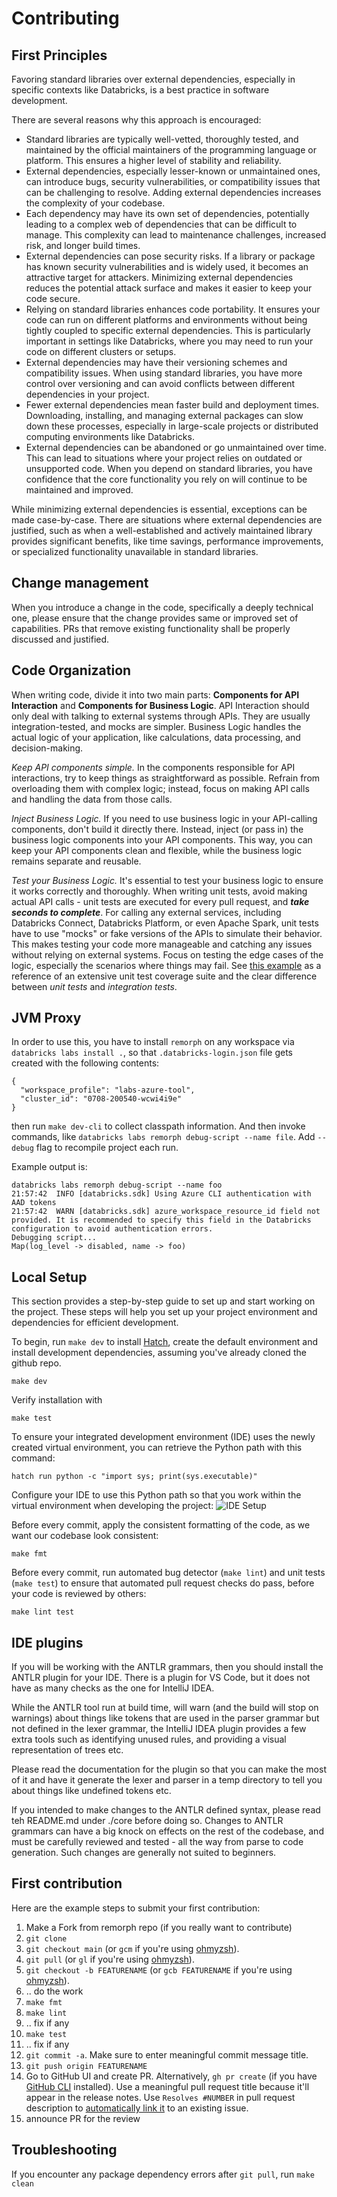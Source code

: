 # Contributing

## First Principles

Favoring standard libraries over external dependencies, especially in specific contexts like Databricks, 
is a best practice in software development. 

There are several reasons why this approach is encouraged:
- Standard libraries are typically well-vetted, thoroughly tested, and maintained by the official maintainers of the programming language or platform. This ensures a higher level of stability and reliability. 
- External dependencies, especially lesser-known or unmaintained ones, can introduce bugs, security vulnerabilities, or compatibility issues  that can be challenging to resolve. Adding external dependencies increases the complexity of your codebase. 
- Each dependency may have its own set of dependencies, potentially leading to a complex web of dependencies that can be difficult to manage. This complexity can lead to maintenance challenges, increased risk, and longer build times. 
- External dependencies can pose security risks. If a library or package has known security vulnerabilities and is widely used, it becomes an attractive target for attackers. Minimizing external dependencies reduces the potential attack surface and makes it easier to keep your code secure. 
- Relying on standard libraries enhances code portability. It ensures your code can run on different platforms and environments without being tightly coupled to specific external dependencies. This is particularly important in settings like Databricks, where you may need to run your code on different clusters or setups. 
- External dependencies may have their versioning schemes and compatibility issues. When using standard libraries, you have more control over versioning and can avoid conflicts between different dependencies in your project. 
- Fewer external dependencies mean faster build and deployment times. Downloading, installing, and managing external packages can slow down these processes, especially in large-scale projects or distributed computing environments like Databricks. 
- External dependencies can be abandoned or go unmaintained over time. This can lead to situations where your project relies on outdated or unsupported code. When you depend on standard libraries, you have confidence that the core functionality you rely on will continue to be maintained and improved. 

While minimizing external dependencies is essential, exceptions can be made case-by-case. There are situations where external dependencies are 
justified, such as when a well-established and actively maintained library provides significant benefits, like time savings, performance improvements, 
or specialized functionality unavailable in standard libraries.

## Change management

When you introduce a change in the code, specifically a deeply technical one, please ensure that the change provides same or improved set of capabilities.
PRs that remove existing functionality shall be properly discussed and justified.

## Code Organization

When writing code, divide it into two main parts: **Components for API Interaction** and **Components for Business Logic**.
API Interaction should only deal with talking to external systems through APIs. They are usually integration-tested, and mocks are simpler.
Business Logic handles the actual logic of your application, like calculations, data processing, and decision-making.

_Keep API components simple._ In the components responsible for API interactions, try to keep things as straightforward as possible.
Refrain from overloading them with complex logic; instead, focus on making API calls and handling the data from those calls.

_Inject Business Logic._ If you need to use business logic in your API-calling components, don't build it directly there.
Instead, inject (or pass in) the business logic components into your API components. This way, you can keep your API components 
clean and flexible, while the business logic remains separate and reusable.

_Test your Business Logic._ It's essential to test your business logic to ensure it works correctly and thoroughly. When writing 
unit tests, avoid making actual API calls - unit tests are executed for every pull request, and **_take seconds to complete_**. 
For calling any external services, including Databricks Connect, Databricks Platform, or even Apache Spark, unit tests have 
to use "mocks" or fake versions of the APIs to simulate their behavior. This makes testing your code more manageable and catching any 
issues without relying on external systems. Focus on testing the edge cases of the logic, especially the scenarios where 
things may fail. See [this example](https://github.com/databricks/databricks-sdk-py/pull/295) as a reference of an extensive
unit test coverage suite and the clear difference between _unit tests_ and _integration tests_.

## JVM Proxy

In order to use this, you have to install `remorph` on any workspace via `databricks labs install .`, 
so that `.databricks-login.json` file gets created with the following contents:

```
{
  "workspace_profile": "labs-azure-tool",
  "cluster_id": "0708-200540-wcwi4i9e"
}
```

then run `make dev-cli` to collect classpath information. And then invoke commands, 
like `databricks labs remorph debug-script --name file`. Add `--debug` flag to recompile project each run.

Example output is:
```text
databricks labs remorph debug-script --name foo
21:57:42  INFO [databricks.sdk] Using Azure CLI authentication with AAD tokens
21:57:42  WARN [databricks.sdk] azure_workspace_resource_id field not provided. It is recommended to specify this field in the Databricks configuration to avoid authentication errors.
Debugging script...
Map(log_level -> disabled, name -> foo)
```

## Local Setup

This section provides a step-by-step guide to set up and start working on the project. These steps will help you set up your project environment and dependencies for efficient development.

To begin, run `make dev` to install [Hatch](https://github.com/pypa/hatch), create the default environment and install development dependencies, assuming you've already cloned the github repo.

```shell
make dev
```

Verify installation with 
```shell
make test
```

To ensure your integrated development environment (IDE) uses the newly created virtual environment, you can retrieve the Python path with this command:
```shell
hatch run python -c "import sys; print(sys.executable)"
```

Configure your IDE to use this Python path so that you work within the virtual environment when developing the project:
![IDE Setup](docs/img/remorph_intellij.gif)

Before every commit, apply the consistent formatting of the code, as we want our codebase look consistent:
```shell
make fmt
```

Before every commit, run automated bug detector (`make lint`) and unit tests (`make test`) to ensure that automated
pull request checks do pass, before your code is reviewed by others: 
```shell
make lint test
```

## IDE plugins

If you will be working with the ANTLR grammars, then you should install the ANTLR plugin for your IDE. There
is a plugin for VS Code, but it does not have as many checks as the one for IntelliJ IDEA.

While the ANTLR tool run at build time, will warn (and the build will stop on warnings) about things like
tokens that are used in the parser grammar but not defined in the lexer grammar, the IntelliJ IDEA plugin
provides a few extra tools such as identifying unused rules, and providing a visual representation of trees
etc.

Please read the documentation for the plugin so that you can make the most of it and have it generate
the lexer and parser in a temp directory to tell you about things like undefined tokens etc.

If you intended to make changes to the ANTLR defined syntax, please read teh README.md under ./core before
doing so. Changes to ANTLR grammars can have a big knock on effects on the rest of the codebase, and must
be carefully reviewed and tested - all the way from parse to code generation. Such changes are generally
not suited to beginners.

## First contribution

Here are the example steps to submit your first contribution:

1. Make a Fork from remorph repo (if you really want to contribute)
2. `git clone`
3. `git checkout main` (or `gcm` if you're using [ohmyzsh](https://ohmyz.sh/)).
4. `git pull` (or `gl` if you're using [ohmyzsh](https://ohmyz.sh/)).
5. `git checkout -b FEATURENAME` (or `gcb FEATURENAME` if you're using [ohmyzsh](https://ohmyz.sh/)).
6. .. do the work
7. `make fmt`
8. `make lint`
9. .. fix if any
10. `make test`
11. .. fix if any
12. `git commit -a`. Make sure to enter meaningful commit message title.
13. `git push origin FEATURENAME`
14. Go to GitHub UI and create PR. Alternatively, `gh pr create` (if you have [GitHub CLI](https://cli.github.com/) installed). 
    Use a meaningful pull request title because it'll appear in the release notes. Use `Resolves #NUMBER` in pull
    request description to [automatically link it](https://docs.github.com/en/get-started/writing-on-github/working-with-advanced-formatting/using-keywords-in-issues-and-pull-requests#linking-a-pull-request-to-an-issue)
    to an existing issue. 
15. announce PR for the review

## Troubleshooting

If you encounter any package dependency errors after `git pull`, run `make clean`

